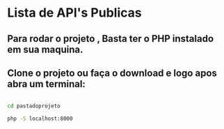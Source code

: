 # Lista de API's Publicas

## Para rodar o projeto , Basta ter o PHP instalado em sua maquina.
## Clone o projeto ou faça o download e logo apos abra um terminal:

```bash

cd pastadoprojeto

php -S localhost:8000

```